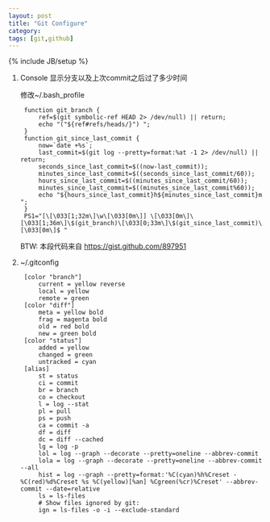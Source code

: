 ```yaml
---
layout: post
title: "Git Configure"
category: 
tags: [git,github]
---
```

{% include JB/setup %}

1. Console 显示分支以及上次commit之后过了多少时间
	
	修改~/.bash_profile
	
		function git_branch {
    		ref=$(git symbolic-ref HEAD 2> /dev/null) || return;
    		echo "("${ref#refs/heads/}") ";
		}
		function git_since_last_commit {
    		now=`date +%s`;
    		last_commit=$(git log --pretty=format:%at -1 2> /dev/null) || return;
    		seconds_since_last_commit=$((now-last_commit));
    		minutes_since_last_commit=$((seconds_since_last_commit/60));
    		hours_since_last_commit=$((minutes_since_last_commit/60));
    		minutes_since_last_commit=$((minutes_since_last_commit%60));
    	    echo "${hours_since_last_commit}h${minutes_since_last_commit}m ";
		}
		PS1="[\[\033[1;32m\]\w\[\033[0m\]] \[\033[0m\]\[\033[1;36m\]\$(git_branch)\[\033[0;33m\]\$(git_since_last_commit)\[\033[0m\]$ "

	BTW: 本段代码来自 https://gist.github.com/897951

2. ~/.gitconfig 
		
		[color "branch"]
     		current = yellow reverse
     		local = yellow
     		remote = green
		[color "diff"]
     		meta = yellow bold
     		frag = magenta bold
     		old = red bold
     		new = green bold
		[color "status"]
     		added = yellow
     		changed = green
     		untracked = cyan
		[alias]
     		st = status
     		ci = commit
     		br = branch
    	 	co = checkout
     		l = log --stat
     		pl = pull
     		ps = push
     		ca = commit -a
     		df = diff
     		dc = diff --cached
     		lg = log -p
     		lol = log --graph --decorate --pretty=oneline --abbrev-commit
     		lola = log --graph --decorate --pretty=oneline --abbrev-commit --all
     		hist = log --graph --pretty=format:'%C(cyan)%h%Creset -%C(red)%d%Creset %s %C(yellow)[%an] %Cgreen(%cr)%Creset' --abbrev-commit --date=relative
     		ls = ls-files
		    # Show files ignored by git:
     		ign = ls-files -o -i --exclude-standard
